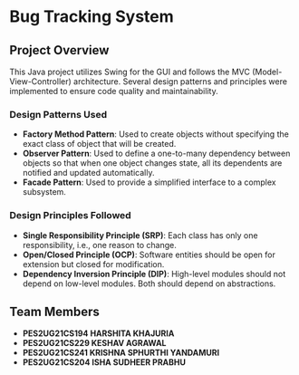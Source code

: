 # Bug Tracking System

## Project Overview
This Java project utilizes Swing for the GUI and follows the MVC (Model-View-Controller) architecture. Several design patterns and principles were implemented to ensure code quality and maintainability.

### Design Patterns Used
- **Factory Method Pattern**: Used to create objects without specifying the exact class of object that will be created.
- **Observer Pattern**: Used to define a one-to-many dependency between objects so that when one object changes state, all its dependents are notified and updated automatically.
- **Facade Pattern**: Used to provide a simplified interface to a complex subsystem.

### Design Principles Followed
- **Single Responsibility Principle (SRP)**: Each class has only one responsibility, i.e., one reason to change.
- **Open/Closed Principle (OCP)**: Software entities should be open for extension but closed for modification.
- **Dependency Inversion Principle (DIP)**: High-level modules should not depend on low-level modules. Both should depend on abstractions.

## Team Members
- **PES2UG21CS194 HARSHITA KHAJURIA**
- **PES2UG21CS229 KESHAV AGRAWAL**
- **PES2UG21CS241 KRISHNA SPHURTHI YANDAMURI**
- **PES2UG21CS204 ISHA SUDHEER PRABHU**
